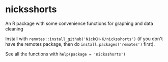 # nicksshorts
An R package with some convenience functions for graphing and data cleaning

Install with `remotes::install_github('NickCH-K/nicksshorts')` (if you don't have the remotes package, then do `install.packages('remotes')` first).

See all the functions with `help(package = 'nicksshorts')`

